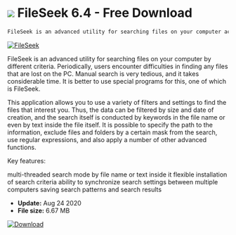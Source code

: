 # ![](https://cdn.softexe.net/static/icon/9/fileseek-2620.png) FileSeek 6.4 - Free Download

```sh
FileSeek is an advanced utility for searching files on your computer according to different criteria.
```
[![FileSeek](https://gallery.dpcdn.pl/imgc/Tools/80372/g_-_420x350_1.5_-_xe17d6947-eec4-46fe-bac3-4dbef2407255.jpg)](https://softexe.net/win/disks-files/file-search/fileseek:bfbR.html)

FileSeek is an advanced utility for searching files on your computer by different criteria. Periodically, users encounter difficulties in finding any files that are lost on the PC. Manual search is very tedious, and it takes considerable time. It is better to use special programs for this, one of which is FileSeek.

This application allows you to use a variety of filters and settings to find the files that interest you. Thus, the data can be filtered by size and date of creation, and the search itself is conducted by keywords in the file name or even by text inside the file itself. It is possible to specify the path to the information, exclude files and folders by a certain mask from the search, use regular expressions, and also apply a number of other advanced functions.

Key features:


multi-threaded search mode by file name or text inside it
flexible installation of search criteria
ability to synchronize search settings between multiple computers
saving search patterns and search results


- **Update:** Aug 24 2020
- **File size:** 6.67 MB

[![Download](https://cdn.softexe.net/static/img/download.png)](https://softexe.net/win/disks-files/file-search/fileseek:bfbR.html)

